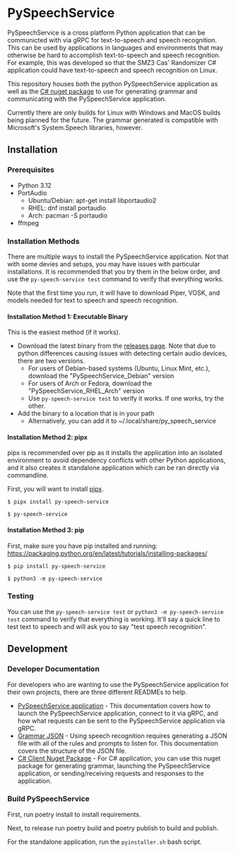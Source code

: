 # PySpeechService

PySpeechService is a cross platform Python application that can be communicted with via gRPC for text-to-speech and speech recognition. This can be used by applications in languages and environments that may otherwise be hard to accomplish text-to-speech and speech recognition. For example, this was developed so that the SMZ3 Cas' Randomizer C# application could have text-to-speech and speech recognition on Linux.

This repository houses both the python PySpeechService application as well as the [C# nuget package](https://www.nuget.org/packages/MattEqualsCoder.PySpeechService.Client#versions-body-tab) to use for generating grammar and communicating with the PySpeechService application.

Currently there are only builds for Linux with Windows and MacOS builds being planned for the future. The grammar generated is compatible with Microsoft's System.Speech libraries, however.

## Installation

### Prerequisites

* Python 3.12
* PortAudio
  - Ubuntu/Debian: apt-get install libportaudio2
  - RHEL: dnf install portaudio
  - Arch: pacman -S portaudio
* ffmpeg

### Installation Methods

There are multiple ways to install the PySpeechService application. Not that with some devies and setups, you may have issues with particular installations. It is recommended that you try them in the below order, and use the `py-speech-service test` command to verify that everything works.

Note that the first time you run, it will have to download Piper, VOSK, and models needed for text to speech and speech recognition.

#### Installation Method 1: Executable Binary

This is the easiest method (if it works).
* Download the latest binary from the [releases page](https://github.com/MattEqualsCoder/PySpeechService/releases). Note that due to python differences causing issues with detecting certain audio devices, there are two versions.
  * For users of Debian-based systems (Ubuntu, Linux Mint, etc.), download the "PySpeechService_Debian" version
  * For users of Arch or Fedora, download the "PySpeechService_RHEL_Arch" version
  * Use `py-speech-service test` to verify it works. If one works, try the other.
* Add the binary to a location that is in your path
  * Alternatively, you can add it to ~/.local/share/py_speech_service

#### Installation Method 2: pipx

pipx is recommended over pip as it installs the application into an isolated environment to avoid dependency conflicts with other Python applications, and it also creates it standalone application which can be ran directly via commandline.

First, you will want to install [pipx](https://pypa.github.io/pipx/).

```
$ pipx install py-speech-service

$ py-speech-service
```

#### Installation Method 3: pip

First, make sure you have pip installed and running: https://packaging.python.org/en/latest/tutorials/installing-packages/

```
$ pip install py-speech-service

$ python3 -m py-speech-service
```

### Testing

You can use the `py-speech-service test` or `python3 -m py-speech-service test` command to verify that everything is working. It'll say a quick line to test text to speech and will ask you to say "test speech recognition".

## Development

### Developer Documentation

For developers who are wanting to use the PySpeechService application for their own projects, there are three different READMEs to help.

* [PySpeechService application](https://github.com/MattEqualsCoder/PySpeechService/blob/main/python/README.md) - This documentation covers how to launch the PySpeechService application, connect to it via gRPC, and how what requests can be sent to the PySpeechService application via gRPC.
* [Grammar JSON](https://github.com/MattEqualsCoder/PySpeechService/blob/main/python/GRAMMAR_README.md) - Using speech recognition requires generating a JSON file with all of the rules and prompts to listen for. This documentation covers the structure of the JSON file.
* [C# Client Nuget Package](https://github.com/MattEqualsCoder/PySpeechService/blob/main/csharp/README.md) - For C# application, you can use this nuget package for generating grammar, launching the PySpeechService application, or sending/receiving requests and responses to the application.

### Build PySpeechService

First, run poetry install to install requirements.

Next, to release run poetry build and poetry publish to build and publish.

For the standalone application, run the `pyinstaller.sh` bash script.